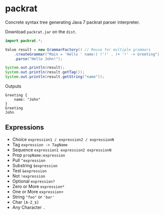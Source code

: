 # packrat

Concrete syntax tree generating Java 7 packrat parser interpreter.

Download `packrat.jar` on the `dist`.

```java
import packrat.*;

Value result = new GrammarFactory() // Reuse for multiple grammars
	.createGrammar("Main = 'Hello ' name:( !'!' . )+ '!' -> Greeting") // Reuse for multiple parsing
	.parse("Hello John!");

System.out.println(result);
System.out.println(result.getTag());
System.out.println(result.getString("name"));
```

Outputs

```
Greeting {
	name: "John"
}
Greeting
John
```

## Expressions

- Choice `expression1 / expression2 / expressionN`
- Tag `expression -> TagName`
- Sequence `expression1 expression2 expressionN`
- Prop `propName:expression`
- Pull `^expression`
- Substring `$expression`
- Test `&expression`
- Not `!expression`
- Optional `expression?`
- Zero or More `expression*`
- One or More `expression+`
- String `"foo"` or `'bar'`
- Char `[A-Z_$]`
- Any Character `.`
